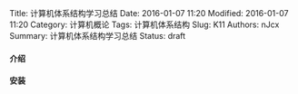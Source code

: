 Title: 计算机体系结构学习总结
Date: 2016-01-07 11:20
Modified: 2016-01-07 11:20
Category: 计算机概论
Tags: 计算机体系结构
Slug: K11
Authors: nJcx
Summary: 计算机体系结构学习总结
Status: draft

#### 介绍

#### 安装
